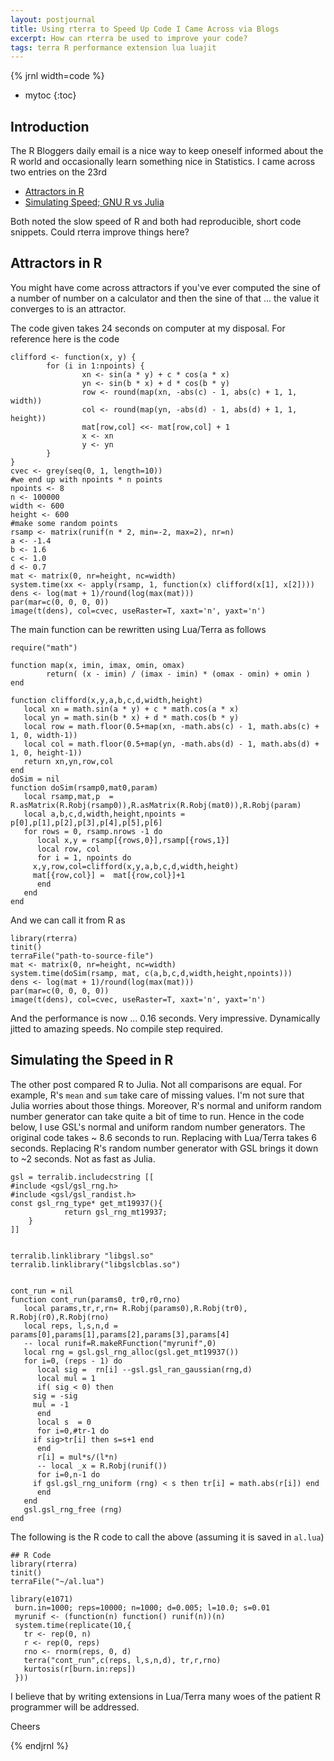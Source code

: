 ```yaml
---
layout: postjournal
title: Using rterra to Speed Up Code I Came Across via Blogs
excerpt: How can rterra be used to improve your code?
tags: terra R performance extension lua luajit
---
```


{% jrnl width=code %}

* mytoc
{:toc}

## Introduction
The R Bloggers daily email is a nice way to keep oneself informed about the R
world and occasionally learn something nice in Statistics. I came across two
entries on the 23rd

- [Attractors in R](http://www.r-bloggers.com/just-for-fun-attractors-in-r/)
- [Simulating Speed; GNU R vs Julia](http://www.r-bloggers.com/simulatin-speed-gnu-r-vs-julia/)

Both noted the slow speed of R and both had reproducible, short code
snippets. Could rterra improve things here?


## Attractors in R

You might have come across attractors if you've ever computed the sine of a
number of number on a calculator and then the sine of that ... the value it
converges to is an attractor.

The code given takes 24 seconds on computer at my disposal. For reference here
is the code

    clifford <- function(x, y) {
            for (i in 1:npoints) {
                    xn <- sin(a * y) + c * cos(a * x)
                    yn <- sin(b * x) + d * cos(b * y)
                    row <- round(map(xn, -abs(c) - 1, abs(c) + 1, 1, width))
                    col <- round(map(yn, -abs(d) - 1, abs(d) + 1, 1, height))
                    mat[row,col] <<- mat[row,col] + 1
                    x <- xn
                    y <- yn
            }
    }
	cvec <- grey(seq(0, 1, length=10))
    #we end up with npoints * n points
    npoints <- 8
    n <- 100000
    width <- 600
    height <- 600
    #make some random points
    rsamp <- matrix(runif(n * 2, min=-2, max=2), nr=n)
    a <- -1.4
    b <- 1.6
    c <- 1.0
    d <- 0.7
    mat <- matrix(0, nr=height, nc=width)
    system.time(xx <- apply(rsamp, 1, function(x) clifford(x[1], x[2])))
    dens <- log(mat + 1)/round(log(max(mat)))
    par(mar=c(0, 0, 0, 0))
    image(t(dens), col=cvec, useRaster=T, xaxt='n', yaxt='n')


The main function can be rewritten using Lua/Terra as follows

    require("math")
     
    function map(x, imin, imax, omin, omax) 
            return( (x - imin) / (imax - imin) * (omax - omin) + omin )
    end
     
    function clifford(x,y,a,b,c,d,width,height)
       local xn = math.sin(a * y) + c * math.cos(a * x)
       local yn = math.sin(b * x) + d * math.cos(b * y)
       local row = math.floor(0.5+map(xn, -math.abs(c) - 1, math.abs(c) + 1, 0, width-1))
       local col = math.floor(0.5+map(yn, -math.abs(d) - 1, math.abs(d) + 1, 0, height-1))
       return xn,yn,row,col
    end
    doSim = nil
    function doSim(rsamp0,mat0,param)
       local rsamp,mat,p  = R.asMatrix(R.Robj(rsamp0)),R.asMatrix(R.Robj(mat0)),R.Robj(param)
       local a,b,c,d,width,height,npoints = p[0],p[1],p[2],p[3],p[4],p[5],p[6]
       for rows = 0, rsamp.nrows -1 do
          local x,y = rsamp[{rows,0}],rsamp[{rows,1}]
          local row, col
          for i = 1, npoints do
     	 x,y,row,col=clifford(x,y,a,b,c,d,width,height)
     	 mat[{row,col}] =  mat[{row,col}]+1
          end
       end
    end

And we can call it from R as

    library(rterra)
    tinit()
    terraFile("path-to-source-file")
    mat <- matrix(0, nr=height, nc=width)
    system.time(doSim(rsamp, mat, c(a,b,c,d,width,height,npoints)))
    dens <- log(mat + 1)/round(log(max(mat)))
    par(mar=c(0, 0, 0, 0))
    image(t(dens), col=cvec, useRaster=T, xaxt='n', yaxt='n')

And the performance is now ...  0.16 seconds. Very impressive. Dynamically
jitted to amazing speeds. No compile step required.

## Simulating the Speed in R
The other post compared R to Julia. Not all comparisons are equal. For example,
R's `mean` and  `sum` take care of missing values. I'm not sure that Julia
worries about those things. Moreover, R's normal and uniform random number
generator can take quite a bit of time to run. Hence in the code below, I use
GSL's normal and uniform random number generators. The original code takes ~ 8.6
seconds to run. Replacing with Lua/Terra takes 6 seconds. Replacing R's random
number generator with GSL brings it down to ~2 seconds. Not as fast as Julia.

    gsl = terralib.includecstring [[
    #include <gsl/gsl_rng.h>
    #include <gsl/gsl_randist.h>
    const gsl_rng_type* get_mt19937(){
        		return gsl_rng_mt19937;
      	}
    ]]


    terralib.linklibrary "libgsl.so"
    terralib.linklibrary("libgslcblas.so")

     
    cont_run = nil
    function cont_run(params0, tr0,r0,rno)
       local params,tr,r,rn= R.Robj(params0),R.Robj(tr0), R.Robj(r0),R.Robj(rno)
       local reps, l,s,n,d = params[0],params[1],params[2],params[3],params[4]
       -- local runif=R.makeRFunction("myrunif",0)
       local rng = gsl.gsl_rng_alloc(gsl.get_mt19937())
       for i=0, (reps - 1) do
          local sig =  rn[i] --gsl.gsl_ran_gaussian(rng,d)
          local mul = 1
          if( sig < 0) then
     	 sig = -sig
     	 mul = -1
          end
          local s  = 0
          for i=0,#tr-1 do
     	 if sig>tr[i] then s=s+1 end
          end
          r[i] = mul*s/(l*n)
          -- local _x = R.Robj(runif())
          for i=0,n-1 do
     	 if gsl.gsl_rng_uniform (rng) < s then tr[i] = math.abs(r[i]) end
          end
       end
       gsl.gsl_rng_free (rng)
    end

The following is the R code to call the above (assuming it is saved in `al.lua`)

    ## R Code 
    library(rterra)
    tinit()
    terraFile("~/al.lua")
     
    library(e1071)
     burn.in=1000; reps=10000; n=1000; d=0.005; l=10.0; s=0.01
     myrunif <- (function(n) function() runif(n))(n)
     system.time(replicate(10,{
       tr <- rep(0, n)
       r <- rep(0, reps)
       rno <- rnorm(reps, 0, d)
       terra("cont_run",c(reps, l,s,n,d), tr,r,rno)
       kurtosis(r[burn.in:reps])
     }))


I believe that by writing extensions in Lua/Terra many woes of the patient R
programmer will be addressed.

Cheers

{% endjrnl %}
